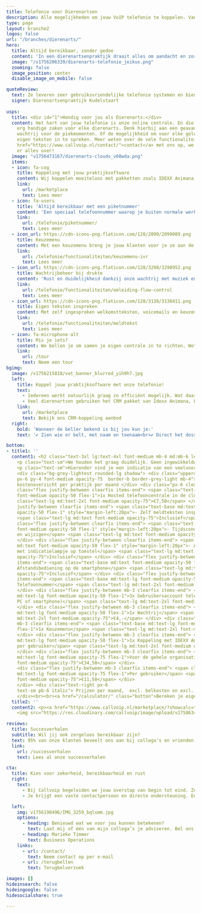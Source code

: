 ```yaml
---
title: Telefonie voor Dierenartsen
description: Alle mogelijkheden om jouw VoIP telefonie te koppelen. Van Chrome integratie tot volledige koppeling met jouw CRM.
type: page
layout: branche2
logos: false
url: "/branches/dierenarts/"
hero:
  title: Altijd bereikbaar, zonder gedoe
  content: 'In een dierenartsenpraktijk draait alles om aandacht en zorg. Niet alleen voor de dieren in de behandelkamer, maar ook voor hun baasjes aan de telefoon. Eigenaren willen snel terecht kunnen voor het maken van afspraken, het doorgeven van klachten of met vragen over de gezondheid van hun huisdier. Een betrouwbare telefonieoplossing is daarbij onmisbaar. En daar helpen wij je graag bij.<br><br>Vraag een gratis adviesgesprek aan of bel direct met een specialist: <a href="tel:+31508200000">050 – 820 00 00</a>'
  image: "/v1756206339/dierenarts-telefonie_jeikux.png"
  zooming: false
  image_position: center
  disable_image_on_mobile: false

quoteReview:
  text: Ze leveren zeer gebruiksvriendelijke telefonie systemen en bieden een hele goede nazorg.
  signer: Dierenartsenpraktijk Kudelstaart
  
usps:
  title: <div id="1">Handig voor jou als Dierenarts:</div>
  content: Het hart van jouw telefonie is onze online centrale. En die kan een aantal
    erg handige zaken voor elke dierenarts. Denk hierbij aan een geavanceerde
    wachtrij voor de piekmomenten. Of de mogelijkheid om voor elke gelegenheid je
    eigen teksten in te spreken. Meer weten over de vele functionaliteiten?<br>Neem <a
    href="https://www.callvoip.nl/contact/">contact</a> met ons op, we vertellen je
    er alles over!
  image: "v1756473167/dierenarts-clouds_v60wda.png"
  items:
  - icon: fa-cog
    title: Koppeling met jouw praktijksoftware
    content: Wij koppelen moeiteloos met pakketten zoals IDEXX Animana, Line-up, Plainwise en Sonetas Fuga.
    link: 
      url: /marketplace
      text: Lees meer
  - icon: fa-users
    title: 'Altijd bereikbaar met een piketnummer'
    content: 'Een speciaal telefoonnummer waarop je buiten normale werktijden direct bereikbaar bent voor spoed of noodgevallen.'
    link: 
      url: /telefonie/piketnummer/
      text: Lees meer
  - icon_url: https://cdn-icons-png.flaticon.com/128/2099/2099089.png
    title: Keuzemenu
    content: Met een keuzemenu breng je jouw klanten voor je ze aan de lijn hebt al bij de juiste persoon.   
    link: 
      url: /telefonie/functionaliteiten/keuzemenu-ivr
      text: Lees meer
  - icon_url: https://cdn-icons-png.flaticon.com/128/3298/3298952.png
    title: Wachtrijbeheer bij drukte
    content: 'Rust en duidelijkheid dankzij onze wachtrij met muziek en meldingen over positie in de wachtrij bij drukte.'
    link: 
      url: /telefonie/functionaliteiten/omleiding-flow-control
      text: Lees meer
  - icon_url: https://cdn-icons-png.flaticon.com/128/3138/3138411.png
    title: Eigen teksten inspreken
    content: Met zelf ingesproken welkomstteksten, voicemails en keuzemenu’s geef je een persoonlijke teint aan jouw telefonie.
    link: 
      url: /telefonie/functionaliteiten/meldtekst
      text: Lees meer
  - icon: fa-microphone-alt
    title: Mis je iets?
    content: We bellen je om samen je eigen centrale in te richten. Weten wat er nog meer mogelijk is?
    link: 
      url: /tour
      text: Neem een tour
bgimg:
  image: /v1756215818/vet_banner_blurred_yih9h7.jpg
  left:
    title: Koppel jouw praktijksoftware met onze telefonie!
    text:
      - Iedereen werkt natuurlijk graag zo efficiënt mogelijk. Wat daar echt aan bijdraagt is het koppelen van jouw CRM pakket met onze telefonie. Met zo’n koppeling verschijnt op de computer van de assistent(e) een popup bij elk gesprek. Deze popup biedt een waardevolle toevoeging aan al het telefoonverkeer.
      - Veel dierenartsen gebruiken het CRM pakket van Idexx Animana, Line-Up, Plainwise of Sonetas Fuga. We kunnen koppelen met meer dan 150 verschillende pakketten.
    link: 
      url: /marketplace
      text: Bekijk ons CRM-koppeling aanbod
  right: 
    bold: 'Wanneer de beller bekend is bij jou kun je:'
    text: '✔ Zien wie er belt, met naam en toenaam<br>✔ Direct het dossier erbij pakken vanuit de popup<br>✔ Historie bekijken van alle contact<br>✔ Een gespreksverslag maken of terugbelverzoek uitzetten<br><br><b>Wanneer de beller niet bekend is bij jou:</b><br>✔ Zie het laatste contactmoment of momenten met dit nummer, wanneer en met welke collega.<br>✔ Automatische Google Number Lookup: als Google het nummer kent wordt deze verrijkt met naam, adres, plaats en website.<br><br>Let maar op, al na een halve dag wil je dit gemak en comfort niet meer missen. Je raakt gewend aan het gebruik waardoor je instaat bent efficiënter te werken.'

bottom:
- title1: ''
  content1: <h2 class="text-3xl lg:text-4xl font-medium mb-4 md:mb-6 leading-tight">Wat kost het?</h2>
    <p class="text-sm">We houden het graag duidelijk. Geen ingewikkelde pakketten, maar een overzichtelijk model dat meegroeit met je praktijk. Al vanaf €34,50 per maand ben je professioneel bereikbaar met Callvoip.</p>
    <p class="text-sm">Hieronder vind je een indicatie van een veelvoorkomende opzet bij een dierenartsenpraktijk.</p>
    <div class="bg-grey-lightest rounded-lg shadow"> <div class="uppercase
    px-6 py-4 font-medium opacity-75  border-b border-grey-light mb-4"> Indicatie
    kostenoverzicht per praktijk per maand </div> <div class="px-6 clearfix"> <div
    class="flex justify-between clearfix items-end"> <span class="text-base md:text-lg
    font-medium opacity-50 flex-1">1x Hosted telefooncentrale in de cloud</span> <span
    class="text-lg md:text-2xl font-medium opacity-75">€7,50</span> </div> <div class="flex
    justify-between clearfix items-end"> <span class="text-base md:text font-medium
    opacity-50 flex-1" style="margin-left:20px">- Zelf meldteksten inspreken en plaatsen</span>
    <span class="text-lg md:text font-medium opacity-75">Inclusief</span> </div> <div
    class="flex justify-between clearfix items-end"> <span class="text-base md:text
    font-medium opacity-50 flex-1" style="margin-left:20px">- Tijdscondities toevoegen
    en wijzigen</span> <span class="text-lg md:text font-medium opacity-75">Inclusief</span>
    </div> <div class="flex justify-between clearfix items-end"> <span class="text-base
    md:text font-medium opacity-50 flex-1" style="margin-left:20px">- Aan-/uitschakelaar
    met indicatielampje op toestel</span> <span class="text-lg md:text font-medium
    opacity-75">Inclusief</span> </div> <div class="flex justify-between mb-3 clearfix
    items-end"> <span class="text-base md:text font-medium opacity-50 flex-1" style="margin-left:20px">-
    Afstandsbediening op de smartphone</span> <span class="text-lg md:text font-medium
    opacity-75">Inclusief</span> </div> <div class="flex justify-between mb-3 clearfix
    items-end"> <span class="text-base md:text-lg font-medium opacity-50 flex-1">1x
    Telefoonnummer</span> <span class="text-lg md:text-2xl font-medium opacity-75">€2,-</span>
    </div> <div class="flex justify-between mb-3 clearfix items-end"> <span class="text-base
    md:text-lg font-medium opacity-50 flex-1">3x Gebruikersaccount telefonie (toestel,
    PC of smartphone)</span> <span class="text-lg md:text-2xl font-medium opacity-75">€12,-</span>
    </div> <div class="flex justify-between mb-3 clearfix items-end"> <span class="text-base
    md:text-lg font-medium opacity-50 flex-1">1x Wachtrij</span> <span class="text-lg
    md:text-2xl font-medium opacity-75">€4,-</span> </div> <div class="flex justify-between
    mb-3 clearfix items-end"> <span class="text-base md:text-lg font-medium opacity-50
    flex-1">1x Keuzemenu</span> <span class="text-lg md:text-2xl font-medium opacity-75">€4,-</span>
    </div> <div class="flex justify-between mb-3 clearfix items-end"> <span class="text-base
    md:text-lg font-medium opacity-50 flex-1">1x Koppeling met IDEXX Animana, Sonetas of Plainwise
    per gebruiker</span> <span class="text-lg md:text-2xl font-medium opacity-75">€5,-</span>
    </div> <div class="flex justify-between mb-3 clearfix items-end"> <span class="text-base
    md:text-lg font-medium opacity-75 flex-1">Voor de gehele organisatie</span> <span class="text-lg md:text-2xl
    font-medium opacity-75">€34,50</span> </div> 
    <div class="flex justify-between mb-3 clearfix items-end"> <span class="text-base
    md:text-lg font-medium opacity-75 flex-1">Per gebruiker</span> <span class="text-lg md:text-2xl
    font-medium opacity-75">€11,50</span> </div>
    </div> <div class="text-right px-6
    text-sm pb-6 italic"> Prijzen per maand,  excl. belkosten en excl. BTW </div>
    </div><br><br><a href="/calculator/" class="button">Bereken je eigen kosten</a>
  title2: ''
  content2: <p><a href="https://www.callvoip.nl/marketplace/?showcalc=true" class="button mb-4" style="border-radius:6px">Wat levert de CRM koppeling op?</a></p>
    <img src="https://res.cloudinary.com/callvoip/image/upload/v1758634887/3laptops_jmskx9.png" loading="lazy" alt="device">

reviews:
  title: Succesverhalen
  subtitle: Wil jij ook zorgeloos bereikbaar zijn?
  text: 95% van onze klanten beveelt ons aan bij collega’s en vrienden. Bekijk de testimonials van onze klanten.
  link: 
    url: /succesverhalen
    text: Lees al onze succesverhalen

cta:
  title: Kies voor zekerheid, bereikbaarheid en rust
  right: 
    text:
      - Bij Callvoip begeleiden we jouw overstap van begin tot eind. Zo heb je de zekerheid dat alles naadloos in elkaar overloopt en blijf je altijd bereikbaar.<br>Desgewenst helpen we je met het instellen van je belplan, het instellen van voicemailberichten en wachtrijen. Ook zorgen we (uiteraard) voor nummerbehoud en kunnen we de juiste toestellen leveren.
      - Je krijgt een vaste contactpersoon en directe ondersteuning. En als je belt, dan krijg je direct een medewerker aan de lijn.

  left:
    img: v1756198496/IMG_3259_bqlxmm.jpg
    options:
      - heading: Benieuwd wat we voor jou kunnen betekenen?
        text: Laat mij of één van mijn collega’s je adviseren. Bel ons of plan direct een adviesgesprek.
      - heading: Marieke Timmer
        text: Business Operations
    links:
      - url: /contact/
        text: Neem contact op per e-mail
      - url: /terugbellen
        text: Terugbelverzoek

images: []
hideinsearch: false
hideingoogle: false
hidesocialshare: true

---
```

